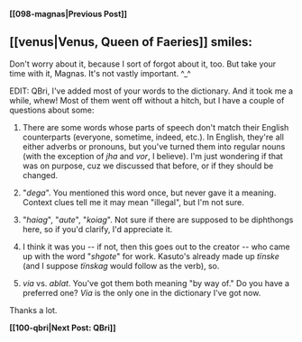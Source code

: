 **[[098-magnas|Previous Post]]**
## [[venus|Venus, Queen of Faeries]] smiles:

Don't worry about it, because I sort of forgot about it, too. But take your time with it, Magnas. It's not vastly important. ^_^

EDIT: QBri, I've added most of your words to the dictionary. And it took me a while, whew! Most of them went off without a hitch, but I have a couple of questions about some:

1. There are some words whose parts of speech don't match their English counterparts (everyone, sometime, indeed, etc.). In English, they're all either adverbs or pronouns, but you've turned them into regular nouns (with the exception of _jha_ and _vor_, I believe). I'm just wondering if that was on purpose, cuz we discussed that before, or if they should be changed.

2. "_dega_". You mentioned this word once, but never gave it a meaning. Context clues tell me it may mean "illegal", but I'm not sure.

3. "_haiag_", "_aute_", "_koiag_". Not sure if there are supposed to be diphthongs here, so if you'd clarify, I'd appreciate it.

4. I think it was you -- if not, then this goes out to the creator -- who came up with the word "_shgote_" for work. Kasuto's already made up _tïnske_ (and I suppose _tïnskag_ would follow as the verb), so.

5. _via_ vs. _ablat_. You've got them both meaning "by way of." Do you have a preferred one? _Via_ is the only one in the dictionary I've got now.

Thanks a lot.

**[[100-qbri|Next Post: QBri]]**
